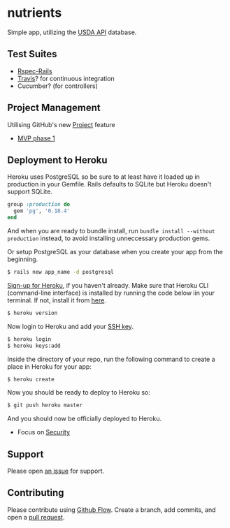 # nutrients

Simple app, utilizing the [USDA API](https://ndb.nal.usda.gov/ndb/api/doc) database.

## Test Suites
  - [Rspec-Rails](https://github.com/rspec/rspec-rails)
  - [Travis](https://docs.travis-ci.com/user/getting-started/)? for continuous integration
  - Cucumber? (for controllers)
  
## Project Management 
Utilising GitHub's new [Project](https://help.github.com/articles/tracking-the-progress-of-your-work-with-projects/) feature
  - [MVP phase 1](https://github.com/ThuyNT13/nutrients/projects/1)

## Deployment to Heroku

Heroku uses PostgreSQL so be sure to at least have it loaded up in production in your Gemfile. Rails defaults to SQLite but Heroku doesn't support SQLite.

```Ruby
group :production do
  gem 'pg', '0.18.4'
end
```

And when you are ready to bundle install, run `bundle install --without production` instead, to avoid installing unneccessary production gems.

Or setup PostgreSQL as your database when you create your app from the beginning. 

```bash
$ rails new app_name -d postgresql
```

[Sign-up for Heroku](https://signup.heroku.com), if you haven't already. Make sure that Heroku CLI (command-line interface) is installed by running the code below iin your terminal. If not, install it from [here](https://devcenter.heroku.com/articles/heroku-cli).

```bash
$ heroku version
```

Now login to Heroku and add your [SSH key](https://devcenter.heroku.com/articles/keys). 

```bash
$ heroku login
$ heroku keys:add
```

Inside the directory of your repo, run the following command to create a place in Heroku for your app:

```bash
$ heroku create
```

Now you should be ready to deploy to Heroku so: 

```bash
$ git push heroku master
```

And you should now be officially deployed to Heroku.

* Focus on [Security](http://guides.rubyonrails.org/security.html#logging)

## Support

Please open [an issue](https://github.com/ThuyNT13/nutrients/issues) for support.

## Contributing

Please contribute using [Github Flow](https://guides.github.com/introduction/flow/). Create a branch, add commits, and open a [pull request](https://github.com/ThuyNT13/nutrients/pulls).
